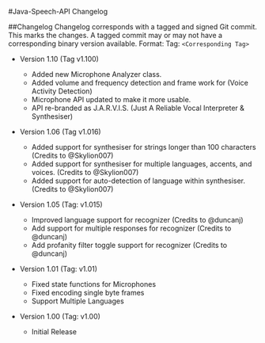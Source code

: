 #Java-Speech-API Changelog

##Changelog
Changelog corresponds with a tagged and signed Git commit.  This marks the changes.
A tagged commit may or may not have a corresponding binary version available.
Format:  Tag: `<Corresponding Tag>`

* Version 1.10 (Tag v1.100)
    * Added new Microphone Analyzer class.
    * Added volume and frequency detection and frame work for (Voice Activity Detection) 
    * Microphone API updated to make it more usable.
    * API re-branded as J.A.R.V.I.S. (Just A Reliable Vocal Interpreter & Synthesiser)

* Version 1.06 (Tag v1.016)
    * Added support for synthesiser for strings longer than 100 characters (Credits to @Skylion007)
    * Added support for synthesiser for multiple languages, accents, and voices. (Credits to @Skylion007)
    * Added support for auto-detection of language within synthesiser. (Credits to @Skylion007)

* Version 1.05 (Tag: v1.015)
    * Improved language support for recognizer (Credits to @duncanj)
    * Add support for multiple responses for recognizer (Credits to @duncanj)
    * Add profanity filter toggle support for recognizer (Credits to @duncanj)

* Version 1.01 (Tag: v1.01)
    * Fixed state functions for Microphones
    * Fixed encoding single byte frames
    * Support Multiple Languages

* Version 1.00 (Tag: v1.00)
    * Initial Release
